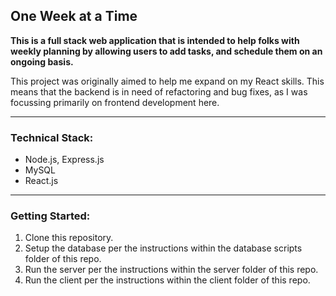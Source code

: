 ## One Week at a Time

**This is a full stack web application that is intended to help folks with weekly planning by allowing users to add tasks, and schedule them on an ongoing basis.**

This project was originally aimed to help me expand on my React skills. This means that the backend is in need of refactoring and bug fixes, as I was focussing primarily on frontend development here.

<hr>

### Technical Stack:

- Node.js, Express.js
- MySQL
- React.js

<hr>

### Getting Started:

1. Clone this repository.
2. Setup the database per the instructions within the database scripts folder of this repo.
3. Run the server per the instructions within the server folder of this repo.
4. Run the client per the instructions within the client folder of this repo.
